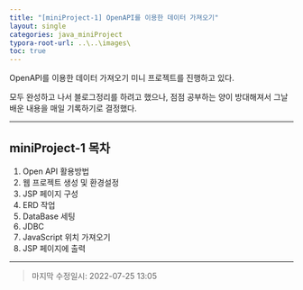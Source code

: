 ```yaml
---
title: "[miniProject-1] OpenAPI를 이용한 데이터 가져오기"
layout: single
categories: java_miniProject
typora-root-url: ..\..\images\
toc: true
---
```


OpenAPI를 이용한 데이터 가져오기 미니 프로젝트를 진행하고 있다.

모두 완성하고 나서 블로그정리를 하려고 했으나, 점점 공부하는 양이 방대해져서 그날 배운 내용을 매일 기록하기로 결정했다.

------

## miniProject-1 목차

1. Open API 활용방법
2. 웹 프로젝트 생성 및 환경설정
3. JSP 페이지 구성
4. ERD 작업
5. DataBase 세팅
6. JDBC
7. JavaScript 위치 가져오기
8. JSP 페이지에 출력

------

> 마지막 수정일시: 2022-07-25 13:05